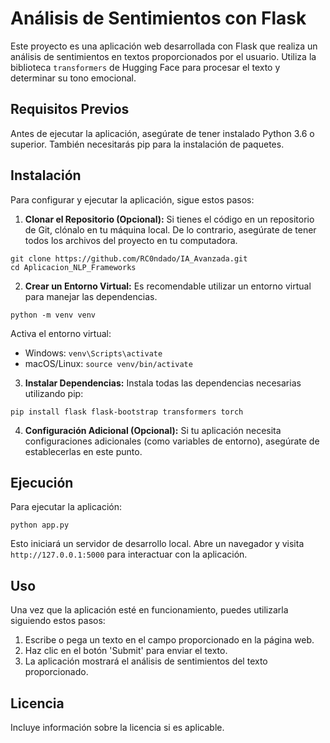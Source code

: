 # Análisis de Sentimientos con Flask

Este proyecto es una aplicación web desarrollada con Flask que realiza un análisis de sentimientos en textos proporcionados por el usuario. Utiliza la biblioteca `transformers` de Hugging Face para procesar el texto y determinar su tono emocional.

## Requisitos Previos

Antes de ejecutar la aplicación, asegúrate de tener instalado Python 3.6 o superior. También necesitarás pip para la instalación de paquetes.

## Instalación

Para configurar y ejecutar la aplicación, sigue estos pasos:

1. **Clonar el Repositorio (Opcional):**
   Si tienes el código en un repositorio de Git, clónalo en tu máquina local. De lo contrario, asegúrate de tener todos los archivos del proyecto en tu computadora.

```
git clone https://github.com/RC0ndado/IA_Avanzada.git
cd Aplicacion_NLP_Frameworks
```

2. **Crear un Entorno Virtual:**
   Es recomendable utilizar un entorno virtual para manejar las dependencias.

```
python -m venv venv
```

Activa el entorno virtual:

- Windows: `venv\Scripts\activate`
- macOS/Linux: `source venv/bin/activate`

3. **Instalar Dependencias:**
   Instala todas las dependencias necesarias utilizando pip:

```
pip install flask flask-bootstrap transformers torch
```

4. **Configuración Adicional (Opcional):**
   Si tu aplicación necesita configuraciones adicionales (como variables de entorno), asegúrate de establecerlas en este punto.

## Ejecución

Para ejecutar la aplicación:

```
python app.py
```

Esto iniciará un servidor de desarrollo local. Abre un navegador y visita `http://127.0.0.1:5000` para interactuar con la aplicación.

## Uso

Una vez que la aplicación esté en funcionamiento, puedes utilizarla siguiendo estos pasos:

1. Escribe o pega un texto en el campo proporcionado en la página web.
2. Haz clic en el botón 'Submit' para enviar el texto.
3. La aplicación mostrará el análisis de sentimientos del texto proporcionado.

## Licencia

Incluye información sobre la licencia si es aplicable.
